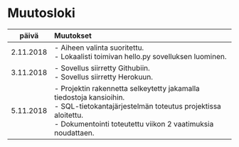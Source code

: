 # Muutosloki

| päivä     | Muutokset |
| :--------:| :---------|
| 2.11.2018 | - Aiheen valinta suoritettu.<br> - Lokaalisti toimivan hello.py sovelluksen luominen. |
| 3.11.2018 | - Sovellus siirretty Githubiin.<br> - Sovellus siirretty Herokuun. |
| 5.11.2018 | - Projektin rakennetta selkeytetty jakamalla tiedostoja kansioihin.<br> - SQL-tietokantajärjestelmän toteutus projektissa aloitettu.<br> - Dokumentointi toteutettu viikon 2 vaatimuksia noudattaen. |